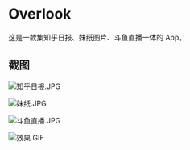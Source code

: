 # Overlook
这是一款集知乎日报、妹纸图片、斗鱼直播一体的 App。
## 截图
![知乎日报.JPG](http://upload-images.jianshu.io/upload_images/4798880-df67085d4172d0a0.JPG?imageMogr2/auto-orient/strip%7CimageView2/2/w/1240)

![妹纸.JPG](http://upload-images.jianshu.io/upload_images/4798880-e8be7bc9296281dc.JPG?imageMogr2/auto-orient/strip%7CimageView2/2/w/1240)

![斗鱼直播.JPG](http://upload-images.jianshu.io/upload_images/4798880-3976cec63a8bb9b6.JPG?imageMogr2/auto-orient/strip%7CimageView2/2/w/1240)

![效果.GIF](https://github.com/Byacht/Overlook/blob/master/gif/show.gif?raw=true)
